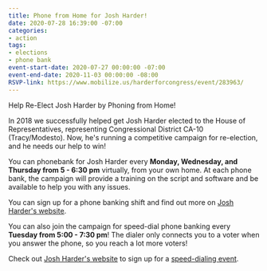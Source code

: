 ```yaml
---
title: Phone from Home for Josh Harder!
date: 2020-07-28 16:39:00 -07:00
categories:
- action
tags:
- elections
- phone bank
event-start-date: 2020-07-27 00:00:00 -07:00
event-end-date: 2020-11-03 00:00:00 -08:00
RSVP-link: https://www.mobilize.us/harderforcongress/event/283963/
---
```


Help Re-Elect Josh Harder by Phoning from Home!

In 2018 we successfully helped get Josh Harder elected to the House of Representatives, representing Congressional District CA-10 (Tracy/Modesto). Now, he's running a competitive campaign for re-election, and he needs our help to win!

You can phonebank for Josh Harder every **Monday, Wednesday, and Thursday from 5 - 6:30 pm** virtually, from your own home. At each phone bank, the campaign will provide a training on the script and software and be available to help you with any issues.

You can sign up for a phone banking shift and find out more on [Josh Harder's website](https://www.mobilize.us/harderforcongress/event/283963/).

You can also join the campaign for speed-dial phone banking every **Tuesday from 5:00 - 7:30 pm**! The dialer only connects you to a voter when you answer the phone, so you reach a lot more voters!

Check out [Josh Harder's website](https://www.mobilize.us/harderforcongress/event/308876/?fbclid=IwAR0mngz7j7qwA6Z5NKZ8l4WjyeXV7aVxacBmiNajRAsUQ2b3f8hUGvY0xdc) to sign up for a [speed-dialing event](https://www.mobilize.us/harderforcongress/event/308876/?fbclid=IwAR0mngz7j7qwA6Z5NKZ8l4WjyeXV7aVxacBmiNajRAsUQ2b3f8hUGvY0xdc).